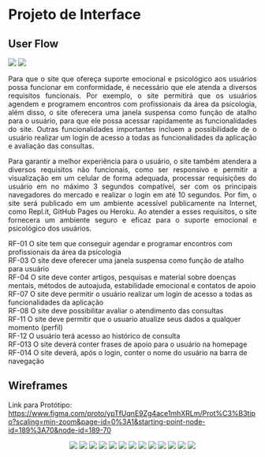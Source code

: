
# Projeto de Interface




## User Flow


<div Align="justify">
 <img src="../docs/img/projetoInterface/fluxograma.jpg">
 <img src="../docs/img/projetoInterface/prototipo.png">
 </div>

<p Align="justify">Para que o site que ofereça suporte emocional e psicológico aos usuários possa funcionar em conformidade, é necessário que ele atenda a diversos requisitos funcionais. Por exemplo, o site permitirá que os usuários agendem e programem encontros com profissionais da área da psicologia, além disso, o site oferecera uma janela suspensa como função de atalho para o usuário, para que ele possa acessar rapidamente as funcionalidades do site. Outras funcionalidades importantes incluem a possibilidade de o usuário realizar um login de acesso a todas as funcionalidades da aplicação e avaliação das consultas. </p>

<p Align="justify">Para garantir a melhor experiência para o usuário, o site também atendera a diversos requisitos não funcionais, como ser responsivo e permitir a visualização em um celular de forma adequada, processar requisições do usuário em no máximo 3 segundos compatível, ser com os principais navegadores do mercado e realizar o login em até 10 segundos. Por fim, o site será publicado em um ambiente acessível publicamente na Internet, como Repl.it, GitHub Pages ou Heroku. Ao atender a esses requisitos, o site fornecera um ambiente seguro e eficaz para o suporte emocional e psicológico dos usuários. </p>


RF-01 O site tem que conseguir agendar e programar encontros com profissionais da área da psicologia <br>
RF-03 O site deve oferecer uma janela suspensa como função de atalho para usuário<br>
RF-04	O site deve conter artigos, pesquisas e material sobre doenças mentais, métodos de autoajuda, estabilidade emocional e contatos de apoio	<br>
RF-07 O site deve permitir o usuário realizar um login de acesso a todas as funcionalidades da aplicação<br>
RF-08 O site deve possibilitar avaliar o atendimento das consultas<br>
RF-11 O site deve permitir que o usuario atualize seus dados a qualquer momento (perfil)<br>
RF-12 O usuário terá acesso ao histórico de consulta<br>
RF-013	O site deverá conter frases de apoio para o usuário na homepage<br>
RF-014	O site deverá, após o login, conter o nome do usuário na barra de navegação<br>
 
## Wireframes

Link para Protótipo: https://www.figma.com/proto/ypTfUqnE9Zg4ace1mhXRLm/Prot%C3%B3tipo?scaling=min-zoom&page-id=0%3A1&starting-point-node-id=189%3A70&node-id=189-70
 
 <div Align="center">
 <img src="../docs/img/projetoInterface/PaginaInicial.jpg">
   <img src="../docs/img/projetoInterface/JanelaSuspensa.jpg">
 <img src="../docs/img/projetoInterface/QuemSomos.jpg">
 <img src="../docs/img/projetoInterface/Login.jpg">
 <img src="../docs/img/projetoInterface/Cadastro.jpg">
 <img src="../docs/img/projetoInterface/EspacoDoUsuario.jpg">
   <img src="../docs/img/projetoInterface/Perfil.jpg">
   <img src="../docs/img/projetoInterface/Agendamento.jpg">
     <img src="../docs/img/projetoInterface/Calendario.jpg">
   <img src="../docs/img/projetoInterface/Agenda.jpg">
   <img src="../docs/img/projetoInterface/HistoricoDeConsultas.jpg">
   <img src="../docs/img/projetoInterface/Avaliacao.jpg">
   <img src="../docs/img/projetoInterface/ChamadaDeVideo.jpg">

 </div>

